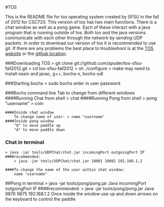 #TOS

This is the README file for tos operating system created by SFSU 
in the fall of 2012 for CSC720. This version of tos has two main functions.
There is a chat window as well as a pong game. Each of these interact with
a java program that is running outside of tos. Both tos and the java versions
communicate with each other through the network by sending UDP packets. In order to download our version of tos it is recommended to use git. If there are any
problems the best place to troubleshoot is at the [TOS website](ttp://pear.sfsu.edu/csc720/tos/) or the 
[github location](https://github.com/apuder/tos-sfsu-fall2012).


###Downloading TOS
	> git clone git://github.com/apuder/tos-sfsu-fall2012.git
	> cd tos-sfsu-fall2012
	> sh ./configure
	> make
	may need to install nasm and javac, g++, bochs-x, bochs-sdl
	
###Starting bochs
	> sudo bochs
	enter in user password


###Bochs command line
	Tab to change from different windows
 	####Running Chat from shell
		> chat
 	####Running Pong from shell
		> pong "username"
		> coin

	####Inside chat window
		To change name of user: > name "username"
	####Inside pong window
		"Q" to move paddle up
		"A" to move paddle down 


### Chat in terminal
	> java -jar tools/UDPChat/chat.jar incomingPort outgoingPort IP
 	####recommended: 
 		> java -jar tools/UDPChat/chat.jar 10001 10002 192.168.1.2

	####To change the name of the user within chat window:
 		name "username"

##Pong in terminal
	> java -jar tools/pong/pong.jar Java incomingPort outgoingPort IP
	####recommended:
		> java -jar tools/pong/pong.jar Java 9876 9875 192.168.1.2
	Once inside the window use up and down arrows on the keyboard to control the paddle
